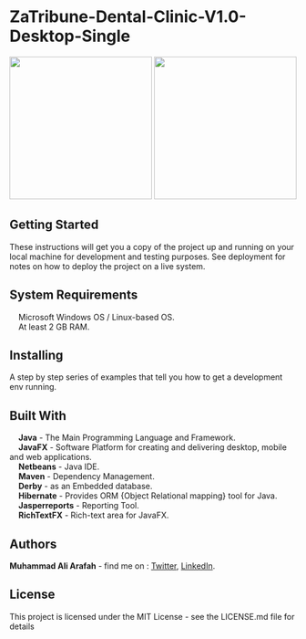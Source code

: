 # ZaTribune-Dental-Clinic-V1.0-Desktop-Single
<p align="center">
  <img src="src/main/resources/images/co.png" height="250"/>
  <img src="src/main/resources/images/dc.png" height="250"/>
</p>

## Getting Started  
These instructions will get you a copy of the project up and running on your local machine for development and testing purposes. See deployment for notes on how to deploy the project on a live system.

## System Requirements  
&nbsp;&nbsp;&nbsp;&nbsp;Microsoft Windows OS / Linux-based OS.  
&nbsp;&nbsp;&nbsp;&nbsp;At least 2 GB RAM.  

## Installing  
A step by step series of examples that tell you how to get a development env running.  
## Built With  
&nbsp;&nbsp;&nbsp;&nbsp;**Java** - The Main Programming Language and Framework.  
&nbsp;&nbsp;&nbsp;&nbsp;**JavaFX** - Software Platform for creating and delivering desktop, mobile and web applications.   
&nbsp;&nbsp;&nbsp;&nbsp;**Netbeans** - Java IDE.  
&nbsp;&nbsp;&nbsp;&nbsp;**Maven** - Dependency Management.  
&nbsp;&nbsp;&nbsp;&nbsp;**Derby** - as an Embedded database.  
&nbsp;&nbsp;&nbsp;&nbsp;**Hibernate** - Provides ORM {Object Relational mapping} tool for Java.  
&nbsp;&nbsp;&nbsp;&nbsp;**Jasperreports** - Reporting Tool.  
&nbsp;&nbsp;&nbsp;&nbsp;**RichTextFX** - Rich-text area for JavaFX.  

## Authors  
   **Muhammad Ali Arafah** - find me on : [Twitter](https://twitter.com/ZaTribune), [LinkedIn](https://www.linkedin.com/in/zatribune).  
   
## License

This project is licensed under the MIT License - see the LICENSE.md file for details

